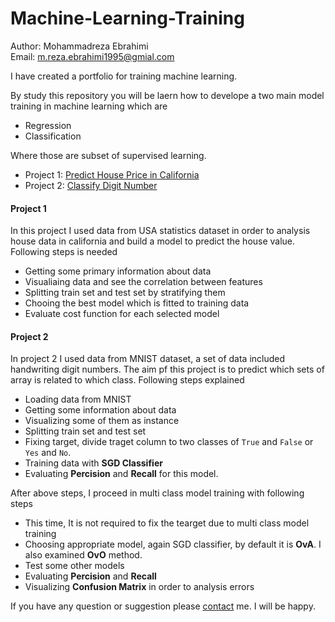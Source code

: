 # Machine-Learning-Training

Author: Mohammadreza Ebrahimi  
Email: [m.reza.ebrahimi1995@gmial.com](mailto:m.reza.ebrahimi1995@gmial.com)

I have created a portfolio for training machine learning. 

By study this repository you will be laern how to develope a two main model training in machine learning which are   
- Regression
- Classification

Where those are subset of supervised learning.  

- Project 1: [Predict House Price in California](https://github.com/mohammadreza-ebrahimi/Machine-Learning-Training/tree/main/House-Regression)
- Project 2: [Classify Digit Number](https://github.com/mohammadreza-ebrahimi/Machine-Learning-Training/tree/main/Digit-Classifier)  

#### Project 1

In this project I used data from USA statistics dataset in order to analysis house data in california and build a model to predict the house value. Following steps 
is needed  

- Getting some primary information about data
- Visualiaing data and see the correlation between features
- Splitting train set and test set by stratifying them
- Chooing the best model which is fitted to training data
- Evaluate cost function for each selected model

#### Project 2

In project 2 I used data from MNIST dataset, a set of data included handwriting digit numbers. The aim pf this project is to predict which sets of array is related to which class. Following steps explained  

- Loading data from MNIST
- Getting some information about data
- Visualizing some of them as instance
- Splitting train set and test set
- Fixing target, divide traget column to two classes of `True` and `False` or `Yes` and `No`.
- Training data with **SGD Classifier**
- Evaluating **Percision** and **Recall** for this model.

After above steps, I proceed in multi class model training with following steps  
- This time, It is not required to fix the tearget due to multi class model training
- Choosing appropriate model, again SGD classifier, by default it is **OvA**. I also examined **OvO** method.
- Test some other models
- Evaluating **Percision** and **Recall**
- Visualizing **Confusion Matrix** in order to analysis errors


If you have any question or suggestion please [contact](mailto:m.reza.ebrahimi1995@gmial.com) me. 
I will be happy.

